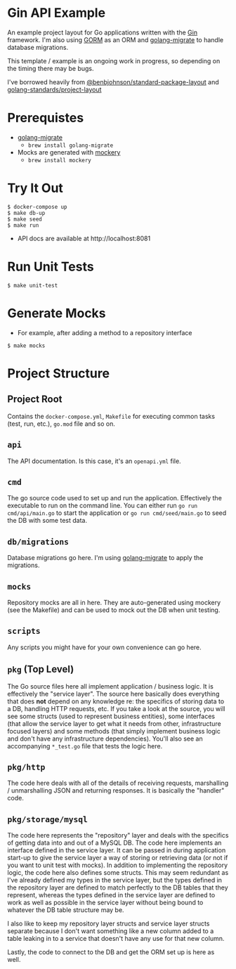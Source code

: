 # Gin API Example

An example project layout for Go applications written with the [Gin](https://github.com/gin-gonic/gin) framework.
I'm also using [GORM](https://github.com/go-gorm/gorm) as an ORM and [golang-migrate](https://github.com/golang-migrate/migrate)
to handle database migrations.

This template / example is an ongoing work in progress, so depending on the timing there may be bugs.

I've borrowed heavily from [@benbjohnson/standard-package-layout](https://medium.com/@benbjohnson/standard-package-layout-7cdbc8391fc1) and [golang-standards/project-layout](https://github.com/golang-standards/project-layout)

# Prerequistes

* [golang-migrate](https://github.com/golang-migrate/migrate) 
  * `brew install golang-migrate`
* Mocks are generated with [mockery](https://github.com/vektra/mockery)
  * `brew install mockery`

# Try It Out

```
$ docker-compose up
$ make db-up
$ make seed
$ make run
```

* API docs are available at http://localhost:8081

# Run Unit Tests

```
$ make unit-test
```

# Generate Mocks

* For example, after adding a method to a repository interface

```
$ make mocks
```

# Project Structure

## Project Root

Contains the `docker-compose.yml`, `Makefile` for executing common tasks (test, run, etc.), `go.mod` file and so on.

## `api`

The API documentation. Is this case, it's an `openapi.yml` file.

## `cmd`

The go source code used to set up and run the application. Effectively the executable to run on the command line. You can either run `go run cmd/api/main.go` to start the application or `go run cmd/seed/main.go` to seed the DB with some test data.

## `db/migrations`

Database migrations go here. I'm using [golang-migrate](https://github.com/golang-migrate/migrate) to apply the migrations.

## `mocks`

Repository mocks are all in here. They are auto-generated using mockery (see the Makefile) and can be used to mock out the DB when unit testing.

## `scripts`

Any scripts you might have for your own convenience can go here.

## `pkg` (Top Level)

The Go source files here all implement application / business logic. It is effectively the "service layer". The source here basically does everything that does **not** depend on any knowledge re: the specifics of storing data to a DB, handling HTTP requests, etc.
If you take a look at the source, you will see some structs (used to represent business entities), some interfaces (that allow the service layer to
get what it needs from other, infrastructure focused layers) and some methods (that simply implement business logic and don't have any infrastructure
dependencies). You'll also see an accompanying `*_test.go` file that tests the logic here.

## `pkg/http`

The code here deals with all of the details of receiving requests, marshalling / unmarshalling JSON and returning responses. It is basically the
"handler" code.

## `pkg/storage/mysql`

The code here represents the "repository" layer and deals with the specifics of getting data into and out of a MySQL DB. The code here implements an
interface defined in the service layer. It can be passed in during application start-up to give the service layer a way of storing or retrieving data
(or not if you want to unit test with mocks). In addition to implementing the repository logic, the code here also defines some structs. This may seem
redundant as I've already defined my types in the service layer, but the types defined in the repository layer are defined to match perfectly to the DB
tables that they represent, whereas the types defined in the service layer are defined to work as well as possible in the service layer without being
bound to whatever the DB table structure may be.

I also like to keep my repository layer structs and service layer structs separate because I don't want something like a new column added to a table
leaking in to a service that doesn't have any use for that new column.

Lastly, the code to connect to the DB and get the ORM set up is here as well.